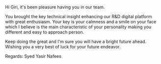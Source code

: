 Hi Giri, it's been pleasure having you in our team.

You brought the key technical insight enhancing our R&D digital platform with great enthusiasm. Your key is your calmness and a smile on your face which I believe is the main characteristic of your personality making you different and easy to approach person.

Keep doing the great and I'm sure you will have a bright future ahead. Wishing you a very best of luck for your future endeavor.
 
Regards: Syed Yasir Nafees 